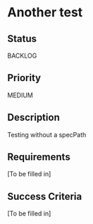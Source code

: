 # Another test

## Status

BACKLOG

## Priority

MEDIUM

## Description

Testing without a specPath

## Requirements

[To be filled in]

## Success Criteria

[To be filled in]

